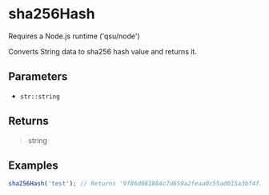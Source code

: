 # sha256Hash <Badge type="tip" text="JavaScript" /><Badge type="info" text="Dart" />

<span class="node-required">Requires a Node.js runtime ('qsu/node')</span>

Converts String data to sha256 hash value and returns it.

## Parameters

- `str::string`

## Returns

> string

## Examples

```javascript
sha256Hash('test'); // Returns '9f86d081884c7d659a2feaa0c55ad015a3bf4f1b2b0b822cd15d6c15b0f00a08'
```
